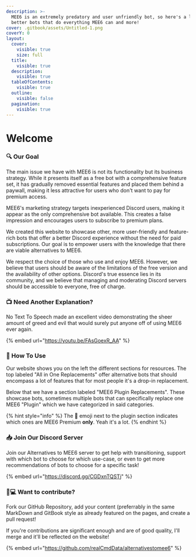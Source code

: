 ```yaml
---
description: >-
  MEE6 is an extremely predatory and user unfriendly bot, so here's a list of
  better bots that do everything MEE6 can and more!
cover: .gitbook/assets/Untitled-1.png
coverY: 0
layout:
  cover:
    visible: true
    size: full
  title:
    visible: true
  description:
    visible: true
  tableOfContents:
    visible: true
  outline:
    visible: false
  pagination:
    visible: true
---
```


# Welcome

### 🔍 Our Goal

The main issue we have with MEE6 is not its functionality but its business strategy. While it presents itself as a free bot with a comprehensive feature set, it has gradually removed essential features and placed them behind a paywall, making it less attractive for users who don't want to pay for premium access.

MEE6's marketing strategy targets inexperienced Discord users, making it appear as the only comprehensive bot available. This creates a false impression and encourages users to subscribe to premium plans.

We created this website to showcase other, more user-friendly and feature-rich bots that offer a better Discord experience without the need for paid subscriptions. Our goal is to empower users with the knowledge that there are viable alternatives to MEE6.

We respect the choice of those who use and enjoy MEE6. However, we believe that users should be aware of the limitations of the free version and the availability of other options. Discord's true essence lies in its community, and we believe that managing and moderating Discord servers should be accessible to everyone, free of charge.

### 📺 Need Another Explanation?

No Text To Speech made an excellent video demonstrating the sheer amount of greed and evil that would surely put anyone off of using MEE6 ever again.

{% embed url="https://youtu.be/FAsGoexR_AA" %}

### 🧭 How To Use

Our website shows you on the left the different sections for resources. The top labeled "All in One Replacements" offer alternative bots that should encompass a lot of features that for most people it's a drop-in replacement.

Below that we have a section labeled "MEE6 Plugin Replacements". These showcase bots, sometimes multiple bots that can specifically replace one MEE6 "Plugin" which we have categorized in said categories.

{% hint style="info" %}
The 👑 emoji next to the plugin section indicates which ones are MEE6 Premium **only**. Yeah it's a lot.
{% endhint %}

### 📥 Join Our Discord Server

Join our Alternatives to MEE6 server to get help with transitioning, support with which bot to choose for which use-case, or even to get more recommendations of bots to choose for a specific task!

{% embed url="https://discord.gg/CGDxnTQSTj" %}

### 👦💻 Want to contribute?

Fork our GitHub Repository, add your content (preferrably in the same MarkDown and GitBook style as already featured on the pages, and create a pull request!

If you're contributions are significant enough and are of good quality, I'll merge and it'll be reflected on the website!

{% embed url="https://github.com/realCmdData/alternativestomee6" %}
